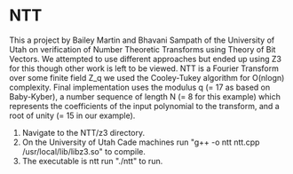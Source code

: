 # NTT
This a project by Bailey Martin and Bhavani Sampath of the University of Utah on verification of Number Theoretic Transforms using Theory of Bit Vectors. We attempted to use different approaches but ended up using Z3 for this though other work is left to be viewed. NTT is a Fourier Transform over some finite field Z\_q we used the Cooley-Tukey algorithm for O(nlogn) complexity. Final implementation uses the modulus q (= 17 as based on Baby-Kyber), a number sequence of length N (= 8 for this example) which represents the coefficients of the input polynomial to the transform, and a root of unity (= 15 in our example). 
1. Navigate to the NTT/z3 directory.
2. On the University of Utah Cade machines run "g++ -o ntt ntt.cpp /usr/local/lib/libz3.so" to compile.
3. The executable is ntt run "./ntt" to run.
